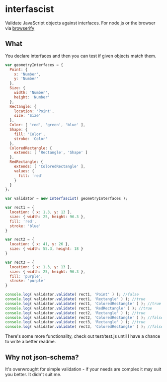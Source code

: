 # interfascist

Validate JavaScript objects against interfaces. For node.js or the browser via
[browserify](https://github.com/substack/node-browserify)

## What

You declare interfaces and then you can test if given objects match them. 

```javascript
var geometryInterfaces = {
  Point: {
    x: 'Number',
    y: 'Number'
  },
  Size: {
    width: 'Number',
    height: 'Number'
  },
  Rectangle: {
    location: 'Point',
    size: 'Size'
  },
  Color: [ 'red', 'green', 'blue' ],
  Shape: {
    fill: 'Color',
    stroke: 'Color'
  },
  ColoredRectangle: {
    extends: [ 'Rectangle', 'Shape' ]
  },
  RedRectangle: {
    extends: [ 'ColoredRectangle' ],
    values: {
      fill: 'red'
    }
  }
};

var validator = new Interfascist( geometryInterfaces );

var rect1 = {
  location: { x: 1.3, y: 13 },
  size: { width: 25, height: 96.3 },
  fill: 'red',
  stroke: 'blue'
}

var rect2 = {
  location: { x: 41, y: 26 },
  size: { width: 55.3, height: 18 }  
}

var rect3 = {
  location: { x: 1.3, y: 13 },
  size: { width: 25, height: 96.3 },
  fill: 'purple',
  stroke: 'purple'
}

console.log( validator.validate( rect1, 'Point' ) ); //false
console.log( validator.validate( rect1, 'Rectangle' ) ); //true
console.log( validator.validate( rect1, 'ColoredRectangle' ) ); //true
console.log( validator.validate( rect1, 'RedRectangle' ) ); //true
console.log( validator.validate( rect2, 'Rectangle' ) ); //true
console.log( validator.validate( rect2, 'ColoredRectangle' ) ); //false
console.log( validator.validate( rect3, 'Rectangle' ) ); //true
console.log( validator.validate( rect3, 'ColoredRectangle' ) ); //false

```

There's some more functionality, check out test/test.js until I have a chance
to write a better readme.

## Why not json-schema?

It's overwrought for simple validation - if your needs are complex it may suit
you better. It didn't suit me.
